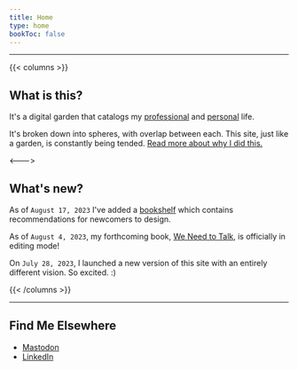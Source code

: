 ```yaml
---
title: Home
type: home
bookToc: false
---
```


---
{{< columns >}}
## What is this?

It's a digital garden that catalogs my [professional](/professional) and [personal](/personal) life.

It's broken down into spheres, with overlap between each. This site, just like a garden, is constantly being tended. [Read more about why I did this.](/about)

<--->

## What's new?
As of `August 17, 2023` I've added a [bookshelf](/docs/guides/bookshelf) which contains recommendations for newcomers to design.

As of `August 4, 2023`, my forthcoming book, [We Need to Talk](/we-need-to-talk), is officially in editing mode!

On `July 28, 2023`, I launched a new version of this site with an entirely different vision. So excited. :) 

{{< /columns >}}

---
## Find Me Elsewhere
- [Mastodon](http://hooray.computer/@josh)
- [LinkedIn](http://linkedin.com/in/joshuamauldin/)
